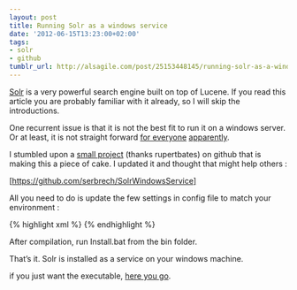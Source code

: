 ```yaml
---
layout: post
title: Running Solr as a windows service
date: '2012-06-15T13:23:00+02:00'
tags:
- solr
- github
tumblr_url: http://alsagile.com/post/25153448145/running-solr-as-a-windows-service
---
```

[Solr](http://lucene.apache.org/solr/) is a very powerful search engine built on top of Lucene. If you read this article you are probably familiar with it already, so I will skip the introductions.

One recurrent issue is that it is not the best fit to run it on a windows server. Or at least, it is not straight forward [for everyone](http://stackoverflow.com/questions/2531038/how-to-run-solr-on-a-windows-server-so-it-starts-up-automatically) [apparently](http://stackoverflow.com/questions/9532337/running-jettysolr-on-windows-server).

I stumbled upon a [small project](https://github.com/rupertbates/SolrWindowsService) (thanks rupertbates) on github that is making this a piece of cake. I updated it and thought that might help others :

[https://github.com/serbrech/SolrWindowsService]

All you need to do is update the few settings in config file to match your environment :

{% highlight xml %}
    <solrService>
    <add key="JavaExecutable" value="C:\Program Files (x86)\Java\jre6\bin\java.exe" />
    <add key="WorkingDirectory" value="C:\Solr\apache-solr-4.0\example" />
    <add key="Solr.Home" value="solr" />
    <add key="CommandLineArgs" value="-Djava.util.logging.config.file=logging.properties" />
    <add key="ShowConsole" value="false" />
    <add key="Port" value="8983" />
    <add key="InstanceName" value="MyProjectName" />
    <add key="ClientSettingsProvider.ServiceUri" value="" />
    </solrService>
{% endhighlight %}

After compilation, run Install.bat from the bin folder.

That’s it. Solr is installed as a service on your windows machine.

if you just want the executable, [here you go](http://dl.dropbox.com/u/2565028/SolrWindowsService.zip).

